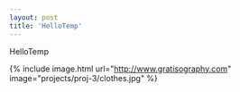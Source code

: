 ```yaml
---
layout: post
title: 'HelloTemp'
---
```


HelloTemp

{% include image.html url="http://www.gratisography.com" image="projects/proj-3/clothes.jpg" %}
